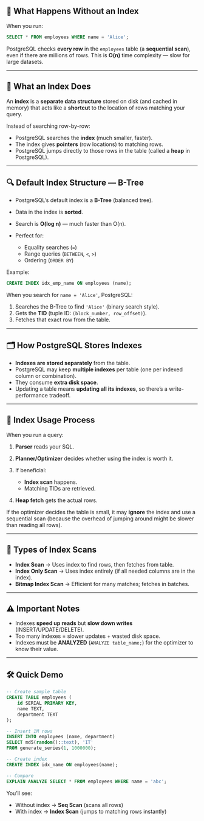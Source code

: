 ## **📌 What Happens Without an Index**

When you run:

```sql
SELECT * FROM employees WHERE name = 'Alice';
```

PostgreSQL checks **every row** in the `employees` table (a **sequential scan**), even if there are millions of rows.
This is **O(n)** time complexity — slow for large datasets.

---

## **🔹 What an Index Does**

An **index** is a **separate data structure** stored on disk (and cached in memory) that acts like a **shortcut** to the location of rows matching your query.

Instead of searching row-by-row:

* PostgreSQL searches the **index** (much smaller, faster).
* The index gives **pointers** (row locations) to matching rows.
* PostgreSQL jumps directly to those rows in the table (called a **heap** in PostgreSQL).

---

## **🔍 Default Index Structure — B-Tree**

* PostgreSQL’s default index is a **B-Tree** (balanced tree).
* Data in the index is **sorted**.
* Search is **O(log n)** — much faster than O(n).
* Perfect for:

  * Equality searches (`=`)
  * Range queries (`BETWEEN`, `<`, `>`)
  * Ordering (`ORDER BY`)

Example:

```sql
CREATE INDEX idx_emp_name ON employees (name);
```

When you search for `name = 'Alice'`, PostgreSQL:

1. Searches the B-Tree to find `'Alice'` (binary search style).
2. Gets the **TID** (tuple ID: `(block_number, row_offset)`).
3. Fetches that exact row from the table.

---

## **🗂 How PostgreSQL Stores Indexes**

* **Indexes are stored separately** from the table.
* PostgreSQL may keep **multiple indexes** per table (one per indexed column or combination).
* They consume **extra disk space**.
* Updating a table means **updating all its indexes**, so there’s a write-performance tradeoff.

---

## **📜 Index Usage Process**

When you run a query:

1. **Parser** reads your SQL.
2. **Planner/Optimizer** decides whether using the index is worth it.
3. If beneficial:

   * **Index scan** happens.
   * Matching TIDs are retrieved.
4. **Heap fetch** gets the actual rows.

If the optimizer decides the table is small, it may **ignore** the index and use a sequential scan (because the overhead of jumping around might be slower than reading all rows).

---

## **🔹 Types of Index Scans**

* **Index Scan** → Uses index to find rows, then fetches from table.
* **Index Only Scan** → Uses index entirely (if all needed columns are in the index).
* **Bitmap Index Scan** → Efficient for many matches; fetches in batches.

---

## **⚠ Important Notes**

* Indexes **speed up reads** but **slow down writes** (INSERT/UPDATE/DELETE).
* Too many indexes = slower updates + wasted disk space.
* Indexes must be **ANALYZED** (`ANALYZE table_name;`) for the optimizer to know their value.

---

## **🛠 Quick Demo**

```sql
-- Create sample table
CREATE TABLE employees (
    id SERIAL PRIMARY KEY,
    name TEXT,
    department TEXT
);

-- Insert 1M rows
INSERT INTO employees (name, department)
SELECT md5(random()::text), 'IT'
FROM generate_series(1, 1000000);

-- Create index
CREATE INDEX idx_name ON employees(name);

-- Compare
EXPLAIN ANALYZE SELECT * FROM employees WHERE name = 'abc';
```

You’ll see:

* Without index → **Seq Scan** (scans all rows)
* With index → **Index Scan** (jumps to matching rows instantly)